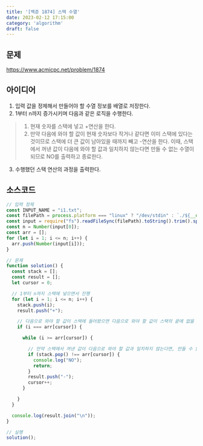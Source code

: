 ```yaml
---
title: '[백준 1874] 스택 수열'
date: 2023-02-12 17:15:00
category: 'algorithm'
draft: false
---
```


## 문제
https://www.acmicpc.net/problem/1874

## 아이디어
1. 입력 값을 정제해서 만들어야 할 수열 정보를 배열로 저장한다.
2. 1부터 n까지 증가시키며 다음과 같은 로직을 수행한다.
> 1. 현재 숫자를 스택에 넣고 +연산을 한다.
> 2. 만약 다음에 와야 할 값이 현재 숫자보다 작거나 같다면 이미 스택에 있다는 것이므로 스택에 더 큰 값이 남아있을 때까지 빼고 -연산을 한다. 이때, 스택에서 꺼낸 값이 다음에 와야 할 값과 일치하지 않는다면 만들 수 없는 수열이 되므로 NO를 출력하고 종료한다.
3. 수행했던 스택 연산의 과정을 출력한다.

## 소스코드
```js
// 입력 정제
const INPUT_NAME = "i1.txt";
const filePath = process.platform === "linux" ? "/dev/stdin" : `./${__dirname.split('\\').pop()}/${INPUT_NAME}`;
const input = require("fs").readFileSync(filePath).toString().trim().split("\n").map(item => item.trim());
const n = Number(input[0]);
const arr = [];
for (let i = 1; i <= n; i++) {
  arr.push(Number(input[i]));
}

// 문제
function solution() {
  const stack = [];
  const result = [];
  let cursor = 0;

  // 1부터 n까지 스택에 넣으면서 진행
  for (let i = 1; i <= n; i++) {
    stack.push(i);
    result.push("+");

    // 다음으로 와야 할 값이 스택에 들어왔으면 다음으로 와야 할 값이 스택의 끝에 없을 때까지 꺼냄
    if (i === arr[cursor]) {

      while (i >= arr[cursor]) {

        // 만약 스택에서 꺼낸 값이 다음으로 와야 할 값과 일치하지 않는다면, 만들 수 없는 수열이므로 NO를 출력하고 종료
        if (stack.pop() !== arr[cursor]) {
          console.log("NO");
          return;
        }
        result.push("-");
        cursor++;
      }

    }
  }

  console.log(result.join("\n"));
}

// 실행
solution();
```
